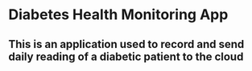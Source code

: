 # Diabetes Health Monitoring App
## This is an application used to record and send daily reading of a diabetic patient to the cloud